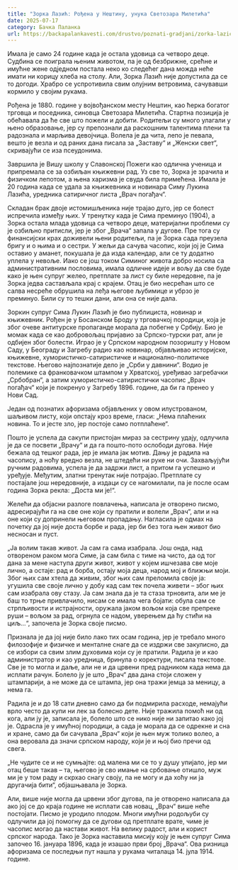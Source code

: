 ```yaml
---
title: "Зорка Лазић: Рођена у Нештину, унука Светозара Милетића"
date: 2025-07-17
category: Бачка Паланка
url: https://backapalankavesti.com/drustvo/poznati-gradjani/zorka-lazic-rodjena-u-nestinu-unuka-svetozara-miletica13457/
---
```


Имала је само 24 године када је остала удовица са четворо деце. Судбина се поиграла њеним животом, па је од безбрижне, срећне и имућне жене одједном постала неко ко следећег дана можда неће имати ни корицу хлеба на столу. Али, Зорка Лазић није допустила да се то догоди. Храбро се успротивила свим олујним ветровима, сачувавши кормило у својим рукама.

Рођена је 1880. године у војвођанском месту Нештин, као ћерка богатог трговца и поседника, синовца Светозара Милетића. Стартна позиција је обећавала да ће све што пожели и добити. Родитељи су много улагали у њено образовање, јер су препознали да раскошним талентима плени та радознала и марљива девојчица. Волела је да чита, лепо је певала, вешто је везла и од раних дана писала за „Заставу“ и „Женски свет“, скривајући се иза псеудонима.

Завршила је Вишу школу у Славонској Пожеги као одлична ученица и припремала се за озбиљан књижевни рад. Уз све то, Зорка је зрачила и физичком лепотом, а њена харизма је свуда била примећена. Имала је 20 година када се удала за књижевника и новинара Симу Лукина Лазића, уредника сатиричног листа „Врач погађач“.

Складан брак двоје истомишљеника није трајао дуго, јер се болест испречила између њих. У тренутку када је Сима преминуо (1904), а Зорка остала млада удовица са четворо деце, материјални проблеми су је озбиљно притисли, јер је због „Врача“ запала у дугове. Пре тога су финансијски крах доживели њени родитељи, па је Зорка сада преузела бригу и о њима и о сестри. У жељи да сачува часопис, који јој је Сима оставио у аманет, покушала је да изда календар, али се ту додатно уплела у невоље. Иако се још током Симиног живота добро носила са административним пословима, имала одличне идеје и вољу да све буде како је њен супруг желео, претплате за лист су биле нередовне, па је Зорка једва састављала крај с крајем. Отац је био несрећан што се салва несреће обрушила на леђа његове љубимице и убрзо је преминуо. Били су то тешки дани, али она се није дала.

Зоркин супруг Сима Лукин Лазић је био публициста, новинар и књижевник. Рођен је у Босанском Броду у трговачкој породици, која је због очеве антитурске пропаганде морала да побегне у Србију. Био је момак када се као добровољац пријавио за Српско-турски рат, али је одбијен због болести. Играо је у Српском народном позоришту у Новом Саду, у Београду и Загребу радио као новинар, објављивао историјске, књижевне, хумористичко-сатиристичке и национално-политичке текстове. Његово најпознатије дело је „Срби у давнини“. Водио је полемике са франковачком штампом у Хрватској, уређивао загребачки „Србобран“, а затим хумористичко-сатиристички часопис „Врач погађач“ који је покренуо у Загребу 1896. године, да би га пренео у Нови Сад.

Један од познатих афоризама објављених у овом илустрованом, шаљивом листу, који опстају кроз време, гласи: „Нема плаћених новина. То и јесте зло, јер постоје само потплаћене“.

Пошто је успела да сакупи пристојан мираз за сестрину удају, одлучила је да се посвети „Врачу“ и да га пошто-пото ослободи дугова. Није бежала од тешког рада, јер је имала јак мотив. Дању је радила на часопису, а ноћу вредно везла, не штедећи ни руке ни очи. Захваљујући ручним радовима, успела је да задржи лист, а притом га успешно и уређује. Међутим, златни тренутак није потрајао. Претплате су постајале још нередовније, а издаци су се нагомилали, па је после осам година Зорка рекла: „Доста ми је!“.

Желећи да објасни разлоге повлачења, написала је отворено писмо, адресирајући га на све оне који су пратили и волели „Врач“, али и на оне који су допринели његовом пропадању. Нагласила је одмах на почетку да јој није доста борбе и рада, јер би без тога њен живот био несносан и пуст.

„Ја волим такав живот. Ја сам га сама изабрала. Још онда, над отвореном раком мога Симе, ја сам била с тиме на чисто, да од тог дана за мене наступа други живот, живот у којем ишчезава све моје лично, а остаје: рад и борба, остају моја деца, народ мој и ближњи моји. Због њих сам хтела да живим, због њих сам преломила своје ја: угушила све своје лично у добу кад сам тек почела живети – због њих сам изабрала ову стазу. Ја сам знала да је та стаза трновита, али ме је баш то трње привлачило, нисам се имала чега бојати: обула сам се стрпљивости и истрајности, оружала јаком вољом која све препреке руши – вољом за рад, огрнула се надом, уверењем да ћу стићи на циљ…“, започела је Зорка своје писмо.

Признала је да јој није било лако тих осам година, јер је требало много филозофије и физичке и менталне снаге да се издржи све закулисно, да се избори са свим злим духовима који су је пратили. Радила је и као администратор и као уредница, бринула о коректури, писала текстове. Све је то могла и даље, али не и да црвени пред радником када нема да исплати рачун. Болело ју је што „Врач“ два дана стоји сложен у штампарији, а не може да се штампа, јер она тражи јемца за меницу, а нема га.

Радила је и до 18 сати дневно само да би подмирила расходе, немајући врло често да купи ни лек за болесно дете. Није тражила помоћ ни од кога, али ју је, записала је, болело што се нико није ни запитао како јој је. Одрасла је у имућној породици, а сада је морала да се одрекне и сна и хране, само да би сачувала „Врач“ који је њен муж толико волео, а она веровала да значи српском народу, који је и њој био пречи од свега.

„Не чудите се и не сумњајте: од малена ми се то у душу упијало, јер ми отац беше такав – та, његово је сво имање на србовање отишло, муж ми је у том раду и скрхао снагу своју, па не могу и да хоћу ни ја другачија бити“, објашњавала је Зорка.

Али, више није могла да црвени због дугова, па је отворено написала да ако јој се до краја године не исплати сав новац, „Врач“ више неће постојати. Писмо је уродило плодом. Многи имућни родољуби су одлучили да јој помогну да се дугови од претплате врате, чиме је часопис могао да настави живот. На велику радост, али и корист српског народа. Тако је Зорка наставила мисију коју је њен супруг Сима започео 16. јануара 1896, када је изашао први број „Врача“. Ова ризница афоризама се последњи пут нашла у рукама читалаца 14. јула 1914. године.

